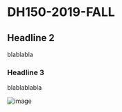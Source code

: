 # DH150-2019-FALL

## Headline 2
blablabla

### Headline 3
blablablabla

![image](https://dldnjsgh0305.github.io/DH150-2019-FALL/Screenshot.png)
